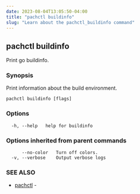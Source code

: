 ```yaml
---
date: 2023-08-04T13:05:50-04:00
title: "pachctl buildinfo"
slug: "Learn about the pachctl_buildinfo command"
---
```


## pachctl buildinfo

Print go buildinfo.

### Synopsis

Print information about the build environment.

```
pachctl buildinfo [flags]
```

### Options

```
  -h, --help   help for buildinfo
```

### Options inherited from parent commands

```
      --no-color   Turn off colors.
  -v, --verbose    Output verbose logs
```

### SEE ALSO

* [pachctl](/commands/pachctl/)	 - 

